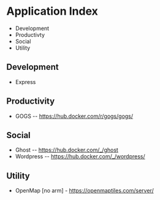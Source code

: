 # Application Index

* Development
* Productivty
* Social
* Utility

## Development
* Express

## Productivity
* GOGS -- https://hub.docker.com/r/gogs/gogs/

## Social
* Ghost -- https://hub.docker.com/_/ghost
* Wordpress -- https://hub.docker.com/_/wordpress/

## Utility
* OpenMap [no arm] - https://openmaptiles.com/server/
